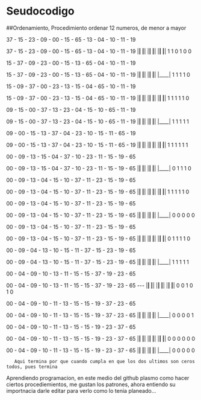 # Seudocodigo

##Ordenamiento, Procedimiento
ordenar 12 numeros, de menor a mayor

37 - 15 - 23 - 09 - 00 - 15 - 65 - 13 - 04 - 10 - 11 - 19

37 - 15 - 23 - 09 - 00 - 15 - 65 - 13 - 04 - 10 - 11 - 19
|____|    |____|    |____|    |____|    |____|    |____|
  1         1         0         1         0         0
  
15 - 37 - 09 - 23 - 00 - 15 - 13 - 65 - 04 - 10 - 11 - 19

15 - 37 - 09 - 23 - 00 - 15 - 13 - 65 - 04 - 10 - 11 - 19
     |____|    |____|    |____|    |____|    |____|
       1         1         1         1          0

15 - 09 - 37 - 00 - 23 - 13 - 15 - 04 - 65 - 10 - 11 - 19

15 - 09 - 37 - 00 - 23 - 13 - 15 - 04 - 65 - 10 - 11 - 19
|____|    |____|    |____|    |____|    |____|    |____|
  1         1         1         1         1         0
  
09 - 15 - 00 - 37 - 13 - 23 - 04 - 15 - 10 - 65 - 11 - 19

09 - 15 - 00 - 37 - 13 - 23 - 04 - 15 - 10 - 65 - 11 - 19
     |____|    |____|    |____|    |____|    |____|
       1         1         1         1          1


09 - 00 - 15 - 13 - 37 - 04 - 23 - 10 - 15 - 11 - 65 - 19

09 - 00 - 15 - 13 - 37 - 04 - 23 - 10 - 15 - 11 - 65 - 19
|____|    |____|    |____|    |____|    |____|    |____|
  1         1         1         1         1         1
  
00 - 09 - 13 - 15 - 04 - 37 - 10 - 23 - 11 - 15 - 19 - 65

00 - 09 - 13 - 15 - 04 - 37 - 10 - 23 - 11 - 15 - 19 - 65
     |____|    |____|    |____|    |____|    |____|
       0         1         1         1          0
       
00 - 09 - 13 - 04 - 15 - 10 - 37 - 11 - 23 - 15 - 19 - 65

00 - 09 - 13 - 04 - 15 - 10 - 37 - 11 - 23 - 15 - 19 - 65
|____|    |____|    |____|    |____|    |____|    |____|
  1         1         1         1         1         0
  
00 - 09 - 13 - 04 - 15 - 10 - 37 - 11 - 23 - 15 - 19 - 65

00 - 09 - 13 - 04 - 15 - 10 - 37 - 11 - 23 - 15 - 19 - 65
     |____|    |____|    |____|    |____|    |____|
       0         0         0         0          0
       
00 - 09 - 13 - 04 - 15 - 10 - 37 - 11 - 23 - 15 - 19 - 65

00 - 09 - 13 - 04 - 15 - 10 - 37 - 11 - 23 - 15 - 19 - 65
|____|    |____|    |____|    |____|    |____|    |____|
  0         1         1         1         1         0
  
00 - 09 - 04 - 13 - 10 - 15 - 11 - 37 - 15 - 23 - 19 - 65

00 - 09 - 04 - 13 - 10 - 15 - 11 - 37 - 15 - 23 - 19 - 65
     |____|    |____|    |____|    |____|    |____|
       1         1         1         1         1
       
00 - 04 - 09 - 10 - 13 - 11 - 15 - 15 - 37 - 19 - 23 - 65

00 - 04 - 09 - 10 - 13 - 11 - 15 - 15 - 37 - 19 - 23 - 65  *-*-*-*
|____|    |____|    |____|    |____|    |____|    |____|
  0         0         1         0         1         0
  
00 - 04 - 09 - 10 - 11 - 13 - 15 - 15 - 19 - 37 - 23 - 65

00 - 04 - 09 - 10 - 11 - 13 - 15 - 15 - 19 - 37 - 23 - 65
     |____|    |____|    |____|    |____|    |____|
       0         0         0         0         1

00 - 04 - 09 - 10 - 11 - 13 - 15 - 15 - 19 - 23 - 37 - 65

00 - 04 - 09 - 10 - 11 - 13 - 15 - 15 - 19 - 23 - 37 - 65
|____|    |____|    |____|    |____|    |____|    |____|
  0         0         0         0         0         0
  
00 - 04 - 09 - 10 - 11 - 13 - 15 - 15 - 19 - 23 - 37 - 65
     |____|    |____|    |____|    |____|    |____|
       0         0         0         0         0
       
       Aqui termina por que cuando cumpla en que los dos ultimos son ceros todos, pues termina
Aprendiendo programacion, en este medio del github plasmo como hacer ciertos procediemientos, me gustan los patrones, ahora entiendo su importnacia
darle editar para verlo como lo tenia planeado...

